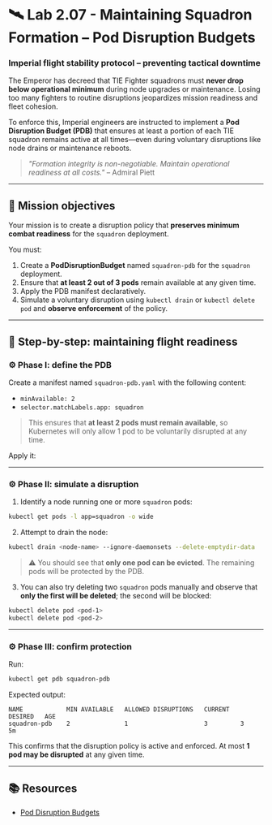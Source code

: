 # 🛰️ Lab 2.07 - Maintaining Squadron Formation – Pod Disruption Budgets

### **Imperial flight stability protocol – preventing tactical downtime**

The Emperor has decreed that TIE Fighter squadrons must **never drop below operational minimum** during node upgrades or maintenance. Losing too many fighters to routine disruptions jeopardizes mission readiness and fleet cohesion.

To enforce this, Imperial engineers are instructed to implement a **Pod Disruption Budget (PDB)** that ensures at least a portion of each TIE squadron remains active at all times—even during voluntary disruptions like node drains or maintenance reboots.

> _"Formation integrity is non-negotiable. Maintain operational readiness at all costs."_ – Admiral Piett

---

## 🎯 Mission objectives

Your mission is to create a disruption policy that **preserves minimum combat readiness** for the `squadron` deployment.

You must:

1. Create a **PodDisruptionBudget** named `squadron-pdb` for the `squadron` deployment.
2. Ensure that **at least 2 out of 3 pods** remain available at any given time.
3. Apply the PDB manifest declaratively.
4. Simulate a voluntary disruption using `kubectl drain` or `kubectl delete pod` and **observe enforcement** of the policy.

---

## 🧭 Step-by-step: maintaining flight readiness

### ⚙️ Phase I: define the PDB

Create a manifest named `squadron-pdb.yaml` with the following content:

- `minAvailable: 2`
- `selector.matchLabels.app: squadron`

> This ensures that **at least 2 pods must remain available**, so Kubernetes will only allow 1 pod to be voluntarily disrupted at any time.

Apply it:

---

### ⚙️ Phase II: simulate a disruption

1. Identify a node running one or more `squadron` pods:

```bash
kubectl get pods -l app=squadron -o wide
```

2. Attempt to drain the node:

```bash
kubectl drain <node-name> --ignore-daemonsets --delete-emptydir-data
```

> ⚠️ You should see that **only one pod can be evicted**. The remaining pods will be protected by the PDB.

3. You can also try deleting two `squadron` pods manually and observe that **only the first will be deleted**; the second will be blocked:

```bash
kubectl delete pod <pod-1>
kubectl delete pod <pod-2>
```

---

### ⚙️ Phase III: confirm protection

Run:

```bash
kubectl get pdb squadron-pdb
```

Expected output:

```
NAME            MIN AVAILABLE   ALLOWED DISRUPTIONS   CURRENT   DESIRED   AGE
squadron-pdb    2               1                     3         3         5m
```

This confirms that the disruption policy is active and enforced. At most **1 pod may be disrupted** at any given time.

---

## 📚 Resources

- [Pod Disruption Budgets](https://kubernetes.io/docs/concepts/workloads/pods/disruptions/)
